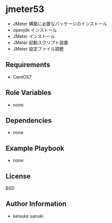 jmeter53
=========

- JMeter 構築に必要なパッケージのインストール
- openjdk インストール
- JMeter インストール
- JMeter 起動スクリプト設置
- JMeter 設定ファイル調整

Requirements
------------

- CentOS7

Role Variables
--------------

- none

Dependencies
------------

- none

Example Playbook
----------------

- none

License
-------

BSD

Author Information
------------------

- keisuke sanuki 
